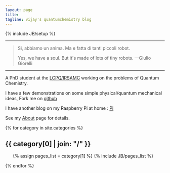 ```yaml
---
layout: page
title:
tagline: vijay's quantumchemistry blog
---
```

{% include JB/setup %}

--------------------------------------------------------------------------------
> Si, abbiamo un anima. Ma e fatta di tanti piccoli robot.
>
> Yes, we have a soul. But it's made of lots of tiny robots. —Giulio Giorelli
--------------------------------------------------------------------------------

A PhD student at the [LCPQ/IRSAMC](http://www.lcpq.ups-tlse.fr) working on
the problems of Quantum Chemistry.

I have a few demonstrations on some simple physical/quantum mechanical ideas,
Fork me on [github](http://github.com/vijaygopalchilkuri)

I have another blog on my Raspberry Pi at home :
[Pi](http:109.21.246.125)

See my [About](./About.html) page for details.

{% for category in site.categories %}
  <h2 id="{{ category[0] }}-ref">{{ category[0] | join: "/" }}</h2>
  <ul>
    {% assign pages_list = category[1] %}
    {% include JB/pages_list %}
  </ul>
{% endfor %}

